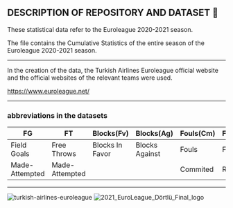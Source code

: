 ## **DESCRIPTION OF REPOSITORY AND DATASET** 🏀
  
These statistical data refer to the Euroleague 2020-2021 season.

The file contains the Cumulative Statistics of the entire season of the Euroleague 2020-2021 season.


***

In the creation of the data, the Turkish Airlines Euroleague official website and the official websites of the relevant teams were used.

https://www.euroleague.net/

***

### abbreviations in the datasets

| FG             | FT             | Blocks(Fv)      | Blocks(Ag)     | Fouls(Cm)       | Fouls(Rv)      | PIR             |
| -------------- | -------------- | --------------- | -------------- | --------------- | -------------- | --------------- |
| Field Goals    | Free Throws    | Blocks In Favor | Blocks Against | Fouls           | Fouls          | Performance     |
| Made-Attempted | Made-Attempted |                 |                | Commited        | Received       | Index Rating    |

***

![turkish-airlines-euroleague](https://user-images.githubusercontent.com/87221500/136691136-15f1742e-05e6-421e-a56d-0969f21d0cdd.png)
![2021_EuroLeague_Dörtlü_Final_logo](https://user-images.githubusercontent.com/87221500/136691210-6d106deb-2d7f-4de5-a277-f585a96981b8.png)
